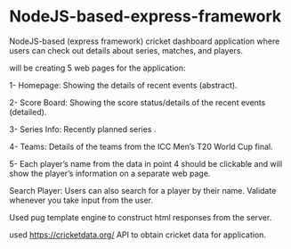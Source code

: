# NodeJS-based-express-framework
NodeJS-based (express framework) cricket dashboard application where users can  check out details about series, matches, and players. 

will be creating 5 web pages for the application:

1- Homepage: Showing the details of recent events (abstract). 

2- Score Board: Showing the score status/details of the recent events (detailed). 

3- Series Info: Recently planned series .

4- Teams: Details of the teams from the ICC Men’s T20 World Cup final.

5- Each player’s name from the data in point 4 should be clickable and will show the 
player’s information on a separate web page. 


Search Player: Users can also search for a player by their name. Validate whenever 
you take input from the user. 

Used pug template engine to construct html responses from the server.

used https://cricketdata.org/ API to obtain cricket data for 
application.
